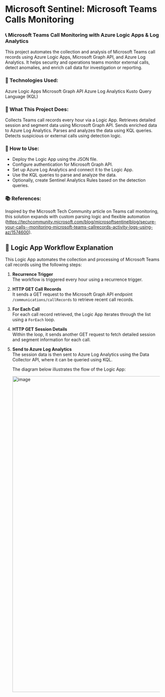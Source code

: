 # Microsoft Sentinel: Microsoft Teams Calls Monitoring
### 📞 Microsoft Teams Call Monitoring with Azure Logic Apps & Log Analytics

This project automates the collection and analysis of Microsoft Teams call records using Azure Logic Apps, Microsoft Graph API, and Azure Log Analytics. It helps security and operations teams monitor external calls, detect anomalies, and enrich call data for investigation or reporting.

### 🔧 Technologies Used:

Azure Logic Apps
Microsoft Graph API
Azure Log Analytics
Kusto Query Language (KQL)


### 🚀 What This Project Does:

Collects Teams call records every hour via a Logic App.
Retrieves detailed session and segment data using Microsoft Graph API.
Sends enriched data to Azure Log Analytics.
Parses and analyzes the data using KQL queries.
Detects suspicious or external calls using detection logic.

### 🧠 How to Use:

- Deploy the Logic App using the JSON file.
- Configure authentication for Microsoft Graph API.
- Set up Azure Log Analytics and connect it to the Logic App.
- Use the KQL queries to parse and analyze the data.
- Optionally, create Sentinel Analytics Rules based on the detection queries.

### 📚 References:

Inspired by the Microsoft Tech Community article on Teams call monitoring, this solution expands with custom parsing logic and flexible automation (https://techcommunity.microsoft.com/blog/microsoftsentinelblog/secure-your-calls--monitoring-microsoft-teams-callrecords-activity-logs-using-az/1574600).


## 🧩 Logic App Workflow Explanation

This Logic App automates the collection and processing of Microsoft Teams call records using the following steps:

1. **Recurrence Trigger**  
   The workflow is triggered every hour using a recurrence trigger.

2. **HTTP GET Call Records**  
   It sends a GET request to the Microsoft Graph API endpoint `/communications/callRecords` to retrieve recent call records.

3. **For Each Call**  
   For each call record retrieved, the Logic App iterates through the list using a `ForEach` loop.

4. **HTTP GET Session Details**  
   Within the loop, it sends another GET request to fetch detailed session and segment information for each call.

5. **Send to Azure Log Analytics**  
   The session data is then sent to Azure Log Analytics using the Data Collector API, where it can be queried using KQL.

   The diagram below illustrates the flow of the Logic App:

   <img width="1024" height="1024" alt="image" src="https://github.com/user-attachments/assets/3d718bf2-129b-4667-ab37-cdfbd3b3c60c" />


